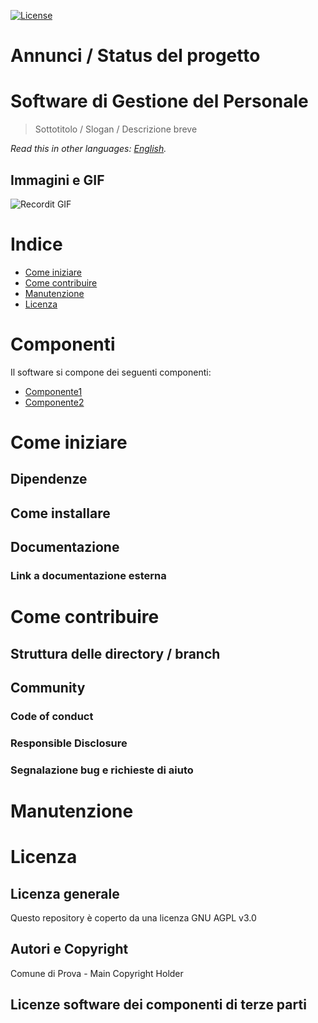 [![License](https://img.shields.io/github/license/comunediprova/gestione-personale.svg)](https://github.com/comunediprova/gestione-personale/blob/master/LICENSE)

# Annunci / Status del progetto

# Software di Gestione del Personale

> Sottotitolo / Slogan / Descrizione breve

*Read this in other languages: [English](README.EN.md).*

## Immagini e GIF

![Recordit GIF](http://g.recordit.co/iLN6A0vSD8.gif)

# Indice

- [Come iniziare](#come-iniziare)
- [Come contribuire](#come-contribuire)
- [Manutenzione](#manutenzione)
- [Licenza](#licenza)

# Componenti

Il software si compone dei seguenti componenti:

- [Componente1](https://github.com/comunediprova/gestionepersonale-componente1)
- [Componente2](https://github.com/comunediprova/gestionepersonale-componente2)


# Come iniziare

## Dipendenze
## Come installare

## Documentazione
### Link a documentazione esterna 

# Come contribuire
## Struttura delle directory / branch

## Community

### Code of conduct

### Responsible Disclosure

### Segnalazione bug e richieste di aiuto

# Manutenzione 

# Licenza 

## Licenza generale 
Questo repository è coperto da una licenza GNU AGPL v3.0


## Autori e Copyright

Comune di Prova - Main Copyright Holder

## Licenze software dei componenti di terze parti
